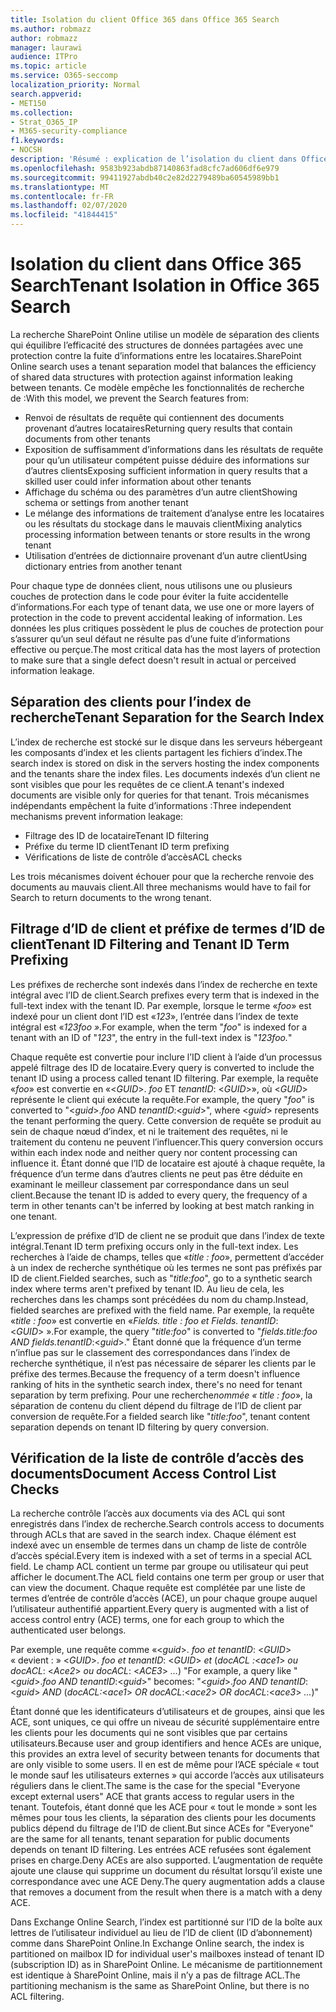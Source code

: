 ```yaml
---
title: Isolation du client Office 365 dans Office 365 Search
ms.author: robmazz
author: robmazz
manager: laurawi
audience: ITPro
ms.topic: article
ms.service: O365-seccomp
localization_priority: Normal
search.appverid:
- MET150
ms.collection:
- Strat_O365_IP
- M365-security-compliance
f1.keywords:
- NOCSH
description: 'Résumé : explication de l’isolation du client dans Office 365 Search.'
ms.openlocfilehash: 9583b923abdb87140863fad8cfc7ad606df6e979
ms.sourcegitcommit: 99411927abdb40c2e82d2279489ba60545989bb1
ms.translationtype: MT
ms.contentlocale: fr-FR
ms.lasthandoff: 02/07/2020
ms.locfileid: "41844415"
---
```

# <a name="tenant-isolation-in-office-365-search"></a><span data-ttu-id="0ffe5-103">Isolation du client dans Office 365 Search</span><span class="sxs-lookup"><span data-stu-id="0ffe5-103">Tenant Isolation in Office 365 Search</span></span>

<span data-ttu-id="0ffe5-104">La recherche SharePoint Online utilise un modèle de séparation des clients qui équilibre l’efficacité des structures de données partagées avec une protection contre la fuite d’informations entre les locataires.</span><span class="sxs-lookup"><span data-stu-id="0ffe5-104">SharePoint Online search uses a tenant separation model that balances the efficiency of shared data structures with protection against information leaking between tenants.</span></span> <span data-ttu-id="0ffe5-105">Ce modèle empêche les fonctionnalités de recherche de :</span><span class="sxs-lookup"><span data-stu-id="0ffe5-105">With this model, we prevent the Search features from:</span></span>

- <span data-ttu-id="0ffe5-106">Renvoi de résultats de requête qui contiennent des documents provenant d’autres locataires</span><span class="sxs-lookup"><span data-stu-id="0ffe5-106">Returning query results that contain documents from other tenants</span></span>
- <span data-ttu-id="0ffe5-107">Exposition de suffisamment d’informations dans les résultats de requête pour qu’un utilisateur compétent puisse déduire des informations sur d’autres clients</span><span class="sxs-lookup"><span data-stu-id="0ffe5-107">Exposing sufficient information in query results that a skilled user could infer information about other tenants</span></span>
- <span data-ttu-id="0ffe5-108">Affichage du schéma ou des paramètres d’un autre client</span><span class="sxs-lookup"><span data-stu-id="0ffe5-108">Showing schema or settings from another tenant</span></span>
- <span data-ttu-id="0ffe5-109">Le mélange des informations de traitement d’analyse entre les locataires ou les résultats du stockage dans le mauvais client</span><span class="sxs-lookup"><span data-stu-id="0ffe5-109">Mixing analytics processing information between tenants or store results in the wrong tenant</span></span>
- <span data-ttu-id="0ffe5-110">Utilisation d’entrées de dictionnaire provenant d’un autre client</span><span class="sxs-lookup"><span data-stu-id="0ffe5-110">Using dictionary entries from another tenant</span></span>

<span data-ttu-id="0ffe5-111">Pour chaque type de données client, nous utilisons une ou plusieurs couches de protection dans le code pour éviter la fuite accidentelle d’informations.</span><span class="sxs-lookup"><span data-stu-id="0ffe5-111">For each type of tenant data, we use one or more layers of protection in the code to prevent accidental leaking of information.</span></span> <span data-ttu-id="0ffe5-112">Les données les plus critiques possèdent le plus de couches de protection pour s’assurer qu’un seul défaut ne résulte pas d’une fuite d’informations effective ou perçue.</span><span class="sxs-lookup"><span data-stu-id="0ffe5-112">The most critical data has the most layers of protection to make sure that a single defect doesn't result in actual or perceived information leakage.</span></span>

## <a name="tenant-separation-for-the-search-index"></a><span data-ttu-id="0ffe5-113">Séparation des clients pour l’index de recherche</span><span class="sxs-lookup"><span data-stu-id="0ffe5-113">Tenant Separation for the Search Index</span></span>

<span data-ttu-id="0ffe5-114">L’index de recherche est stocké sur le disque dans les serveurs hébergeant les composants d’index et les clients partagent les fichiers d’index.</span><span class="sxs-lookup"><span data-stu-id="0ffe5-114">The search index is stored on disk in the servers hosting the index components and the tenants share the index files.</span></span> <span data-ttu-id="0ffe5-115">Les documents indexés d’un client ne sont visibles que pour les requêtes de ce client.</span><span class="sxs-lookup"><span data-stu-id="0ffe5-115">A tenant's indexed documents are visible only for queries for that tenant.</span></span> <span data-ttu-id="0ffe5-116">Trois mécanismes indépendants empêchent la fuite d’informations :</span><span class="sxs-lookup"><span data-stu-id="0ffe5-116">Three independent mechanisms prevent information leakage:</span></span>

- <span data-ttu-id="0ffe5-117">Filtrage des ID de locataire</span><span class="sxs-lookup"><span data-stu-id="0ffe5-117">Tenant ID filtering</span></span>
- <span data-ttu-id="0ffe5-118">Préfixe du terme ID client</span><span class="sxs-lookup"><span data-stu-id="0ffe5-118">Tenant ID term prefixing</span></span>
- <span data-ttu-id="0ffe5-119">Vérifications de liste de contrôle d’accès</span><span class="sxs-lookup"><span data-stu-id="0ffe5-119">ACL checks</span></span>

<span data-ttu-id="0ffe5-120">Les trois mécanismes doivent échouer pour que la recherche renvoie des documents au mauvais client.</span><span class="sxs-lookup"><span data-stu-id="0ffe5-120">All three mechanisms would have to fail for Search to return documents to the wrong tenant.</span></span>

## <a name="tenant-id-filtering-and-tenant-id-term-prefixing"></a><span data-ttu-id="0ffe5-121">Filtrage d’ID de client et préfixe de termes d’ID de client</span><span class="sxs-lookup"><span data-stu-id="0ffe5-121">Tenant ID Filtering and Tenant ID Term Prefixing</span></span>

<span data-ttu-id="0ffe5-122">Les préfixes de recherche sont indexés dans l’index de recherche en texte intégral avec l’ID de client.</span><span class="sxs-lookup"><span data-stu-id="0ffe5-122">Search prefixes every term that is indexed in the full-text index with the tenant ID.</span></span> <span data-ttu-id="0ffe5-123">Par exemple, lorsque le terme «*foo*» est indexé pour un client dont l’ID est «*123*», l’entrée dans l’index de texte intégral est «*123foo ».*</span><span class="sxs-lookup"><span data-stu-id="0ffe5-123">For example, when the term "*foo*" is indexed for a tenant with an ID of "*123*", the entry in the full-text index is "*123foo.*"</span></span>

<span data-ttu-id="0ffe5-124">Chaque requête est convertie pour inclure l’ID client à l’aide d’un processus appelé filtrage des ID de locataire.</span><span class="sxs-lookup"><span data-stu-id="0ffe5-124">Every query is converted to include the tenant ID using a process called tenant ID filtering.</span></span> <span data-ttu-id="0ffe5-125">Par exemple, la requête «*foo*» est convertie en «<*GUID*>. *foo* ET *tenantID*: <*GUID*>», où <*GUID*> représente le client qui exécute la requête.</span><span class="sxs-lookup"><span data-stu-id="0ffe5-125">For example, the query "*foo*" is converted to "<*guid*>.*foo* AND *tenantID*:<*guid*>", where <*guid*> represents the tenant performing the query.</span></span> <span data-ttu-id="0ffe5-126">Cette conversion de requête se produit au sein de chaque nœud d’index, et ni le traitement des requêtes, ni le traitement du contenu ne peuvent l’influencer.</span><span class="sxs-lookup"><span data-stu-id="0ffe5-126">This query conversion occurs within each index node and neither query nor content processing can influence it.</span></span> <span data-ttu-id="0ffe5-127">Étant donné que l’ID de locataire est ajouté à chaque requête, la fréquence d’un terme dans d’autres clients ne peut pas être déduite en examinant le meilleur classement par correspondance dans un seul client.</span><span class="sxs-lookup"><span data-stu-id="0ffe5-127">Because the tenant ID is added to every query, the frequency of a term in other tenants can't be inferred by looking at best match ranking in one tenant.</span></span>

<span data-ttu-id="0ffe5-128">L’expression de préfixe d’ID de client ne se produit que dans l’index de texte intégral.</span><span class="sxs-lookup"><span data-stu-id="0ffe5-128">Tenant ID term prefixing occurs only in the full-text index.</span></span> <span data-ttu-id="0ffe5-129">Les recherches à l’aide de champs, telles que «*title : foo*», permettent d’accéder à un index de recherche synthétique où les termes ne sont pas préfixés par ID de client.</span><span class="sxs-lookup"><span data-stu-id="0ffe5-129">Fielded searches, such as "*title:foo*", go to a synthetic search index where terms aren't prefixed by tenant ID.</span></span> <span data-ttu-id="0ffe5-130">Au lieu de cela, les recherches dans les champs sont précédées du nom du champ.</span><span class="sxs-lookup"><span data-stu-id="0ffe5-130">Instead, fielded searches are prefixed with the field name.</span></span> <span data-ttu-id="0ffe5-131">Par exemple, la requête «*title : foo*» est convertie en «*Fields. title : foo et Fields. tenantID*: <*GUID*> ».</span><span class="sxs-lookup"><span data-stu-id="0ffe5-131">For example, the query "*title:foo*" is converted to "*fields.title:foo AND fields.tenantID*:<*guid*>."</span></span> <span data-ttu-id="0ffe5-132">Étant donné que la fréquence d’un terme n’influe pas sur le classement des correspondances dans l’index de recherche synthétique, il n’est pas nécessaire de séparer les clients par le préfixe des termes.</span><span class="sxs-lookup"><span data-stu-id="0ffe5-132">Because the frequency of a term doesn't influence ranking of hits in the synthetic search index, there's no need for tenant separation by term prefixing.</span></span> <span data-ttu-id="0ffe5-133">Pour une recherche*nommée « title : foo*», la séparation de contenu du client dépend du filtrage de l’ID de client par conversion de requête.</span><span class="sxs-lookup"><span data-stu-id="0ffe5-133">For a fielded search like "*title:foo*", tenant content separation depends on tenant ID filtering by query conversion.</span></span>

## <a name="document-access-control-list-checks"></a><span data-ttu-id="0ffe5-134">Vérification de la liste de contrôle d’accès des documents</span><span class="sxs-lookup"><span data-stu-id="0ffe5-134">Document Access Control List Checks</span></span>

<span data-ttu-id="0ffe5-135">La recherche contrôle l’accès aux documents via des ACL qui sont enregistrés dans l’index de recherche.</span><span class="sxs-lookup"><span data-stu-id="0ffe5-135">Search controls access to documents through ACLs that are saved in the search index.</span></span> <span data-ttu-id="0ffe5-136">Chaque élément est indexé avec un ensemble de termes dans un champ de liste de contrôle d’accès spécial.</span><span class="sxs-lookup"><span data-stu-id="0ffe5-136">Every item is indexed with a set of terms in a special ACL field.</span></span> <span data-ttu-id="0ffe5-137">Le champ ACL contient un terme par groupe ou utilisateur qui peut afficher le document.</span><span class="sxs-lookup"><span data-stu-id="0ffe5-137">The ACL field contains one term per group or user that can view the document.</span></span> <span data-ttu-id="0ffe5-138">Chaque requête est complétée par une liste de termes d’entrée de contrôle d’accès (ACE), un pour chaque groupe auquel l’utilisateur authentifié appartient.</span><span class="sxs-lookup"><span data-stu-id="0ffe5-138">Every query is augmented with a list of access control entry (ACE) terms, one for each group to which the authenticated user belongs.</span></span>

<span data-ttu-id="0ffe5-139">Par exemple, une requête comme «<*guid*>. *foo et tenantID*: <*GUID*> « devient : » <*GUID*>. *foo et tenantID*: <*GUID*> *et* (*docACL :*<*ace1*> *ou docACL*: <*Ace2*> *ou docACL*: <*ACE3*> *...*) "</span><span class="sxs-lookup"><span data-stu-id="0ffe5-139">For example, a query like "<*guid*>.*foo AND tenantID*:<*guid*>" becomes: "<*guid*>.*foo AND tenantID*:<*guid*> *AND* (*docACL:*<*ace1*> *OR docACL*:<*ace2*> *OR docACL*:<*ace3*> *...*)"</span></span>

<span data-ttu-id="0ffe5-140">Étant donné que les identificateurs d’utilisateurs et de groupes, ainsi que les ACE, sont uniques, ce qui offre un niveau de sécurité supplémentaire entre les clients pour les documents qui ne sont visibles que par certains utilisateurs.</span><span class="sxs-lookup"><span data-stu-id="0ffe5-140">Because user and group identifiers and hence ACEs are unique, this provides an extra level of security between tenants for documents that are only visible to some users.</span></span> <span data-ttu-id="0ffe5-141">Il en est de même pour l’ACE spéciale « tout le monde sauf les utilisateurs externes » qui accorde l’accès aux utilisateurs réguliers dans le client.</span><span class="sxs-lookup"><span data-stu-id="0ffe5-141">The same is the case for the special "Everyone except external users" ACE that grants access to regular users in the tenant.</span></span> <span data-ttu-id="0ffe5-142">Toutefois, étant donné que les ACE pour « tout le monde » sont les mêmes pour tous les clients, la séparation des clients pour les documents publics dépend du filtrage de l’ID de client.</span><span class="sxs-lookup"><span data-stu-id="0ffe5-142">But since ACEs for "Everyone" are the same for all tenants, tenant separation for public documents depends on tenant ID filtering.</span></span> <span data-ttu-id="0ffe5-143">Les entrées ACE refusées sont également prises en charge.</span><span class="sxs-lookup"><span data-stu-id="0ffe5-143">Deny ACEs are also supported.</span></span> <span data-ttu-id="0ffe5-144">L’augmentation de requête ajoute une clause qui supprime un document du résultat lorsqu’il existe une correspondance avec une ACE Deny.</span><span class="sxs-lookup"><span data-stu-id="0ffe5-144">The query augmentation adds a clause that removes a document from the result when there is a match with a deny ACE.</span></span>

<span data-ttu-id="0ffe5-145">Dans Exchange Online Search, l’index est partitionné sur l’ID de la boîte aux lettres de l’utilisateur individuel au lieu de l’ID de client (ID d’abonnement) comme dans SharePoint Online.</span><span class="sxs-lookup"><span data-stu-id="0ffe5-145">In Exchange Online search, the index is partitioned on mailbox ID for individual user's mailboxes instead of tenant ID (subscription ID) as in SharePoint Online.</span></span> <span data-ttu-id="0ffe5-146">Le mécanisme de partitionnement est identique à SharePoint Online, mais il n’y a pas de filtrage ACL.</span><span class="sxs-lookup"><span data-stu-id="0ffe5-146">The partitioning mechanism is the same as SharePoint Online, but there is no ACL filtering.</span></span>
